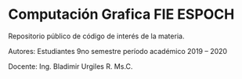 # Computación Grafica FIE ESPOCH

Repositorio público de código de interés de la materia.

Autores: Estudiantes 9no semestre período académico 2019 – 2020 

Docente: Ing. Bladimir Urgiles R. Ms.C.
